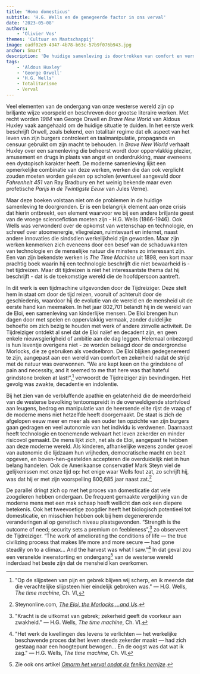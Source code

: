 ```yaml
---
title: 'Homo domesticus'
subtitle: 'H.G. Wells en de genegeerde factor in ons verval'
date: '2023-05-08'
authors:
    - 'Olivier Vos'
themes: 'Cultuur en Maatschappij'
image: eadf02e9-4947-4b78-b63c-57b9f076b943.jpg
anchor: Smart
description: 'De huidige samenleving is doortrokken van comfort en vermaak. Reeds in The time machine van auteur H.G. Wells vinden we een profetische beschrijving van een wereld waarin een dergelijke decadentie heerst. '
tags:
    - 'Aldous Huxley'
    - 'George Orwell'
    - 'H.G. Wells'
    - Totalitarisme
    - Verval
---
```


Veel elementen van de ondergang van onze westerse wereld zijn op briljante wijze voorspeld en beschreven door grootse literaire werken. Met recht worden _1984_ van George Orwell en _Brave New World_ van Aldous Huxley vaak aangehaald om de huidige situatie te duiden. In het eerste werk beschrijft Orwell, zoals bekend, een totalitair regime dat elk aspect van het leven van zijn burgers controleert en taalmanipulatie, propaganda en censuur gebruikt om zijn macht te behouden. In _Brave New World_ verhaalt Huxley over een samenleving die beheerst wordt door oppervlakkig plezier, amusement en drugs in plaats van angst en onderdrukking, maar eveneens een dystopisch karakter heeft. De moderne samenleving lijkt een opmerkelijke combinatie van deze werken, werken die dan ook verplicht zouden moeten worden gelezen op scholen (eventueel aangevuld door _Fahrenheit 451_ van Ray Bradbury en het weinig bekende maar even profetische _Parijs in de Twintigste Eeuw_ van Jules Verne). 

Maar deze boeken volstaan niet om de problemen in de huidige samenleving te doorgronden. Er is een belangrijk element aan onze crisis dat hierin ontbreekt, een element waarvoor we bij een andere briljante geest van de vroege sciencefiction moeten zijn - H.G. Wells (1866-1946). Ook Wells was verwonderd over de opkomst van wetenschap en technologie, en schreef over atoomenergie, vliegreizen, ruimtevaart en internet, naast andere innovaties die sindsdien werkelijkheid zijn geworden. Maar zijn werken kenmerken zich eveneens door een besef van de schaduwkanten van technologie en de menselijke natuur die minstens zo interessant zijn. Een van zijn bekendste werken is _The Time Machine_ uit 1898, een kort maar prachtig boek waarin hij een technologie beschrijft die niet bewaarheid is - het tijdreizen. Maar dit tijdreizen is niet het interessantste thema dat hij beschrijft - dat is de toekomstige wereld die de hoofdpersoon aantreft.

In dit werk is een tijdmachine uitgevonden door de Tijdreiziger. Deze stelt hem in staat om door de tijd reizen, vooruit of achteruit door de geschiedenis, waardoor hij de evolutie van de wereld en de mensheid uit de eerste hand kan meemaken. In het jaar 802,701 belandt hij in de wereld van de Eloi, een samenleving van kinderlijke mensen. De Eloi brengen hun dagen door met spelen en oppervlakkig vermaak, zonder duidelijke behoefte om zich bezig te houden met werk of andere zinvolle activiteit. De Tijdreiziger ontdekt al snel dat de Eloi naïef en decadent zijn, en geen enkele nieuwsgierigheid of ambitie aan de dag leggen. Helemaal onbezorgd is hun leventje overigens niet - ze worden belaagd door de ondergrondse Morlocks, die ze gebruiken als voedselbron. De Eloi blijken gedegenereerd te zijn, aangepast aan een wereld van comfort en zekerheid nadat de strijd met de natuur was overwonnen. “We are kept keen on the grindstone of pain and necessity, and it seemed to me that here was that hateful grindstone broken at last!”,[^1] verwoordt de Tijdreiziger zijn bevindingen. Het gevolg was zwakte, decadentie en indolentie. 

Bij het zien van de verbluffende apathie en gelatenheid die de meerderheid van de westerse bevolking tentoonspreidt in de overweldigende stortvloed aan leugens, bedrog en manipulatie van de heersende elite rijst de vraag of de moderne mens niet hetzelfde heeft doorgemaakt. De staat is zich de afgelopen eeuw meer en meer als een ouder ten opzichte van zijn burgers gaan gedragen en veel autonomie van het individu is verdwenen. Daarnaast heeft technologie en toenemende welvaart het leven zekerder en minder risicovol gemaakt. De mens lijkt zich, net als de Eloi, aangepast te hebben aan deze moderne wereld. Als kinderen, afhankelijke wezens zonder gevoel van autonomie die lijdzaam hun vrijheden, democratische macht en bezit opgeven, en boven-hen-gestelden accepteren die overduidelijk niet in hun belang handelen. Ook de Amerikaanse conservatief Mark Steyn viel de gelijkenissen met onze tijd op: het enige waar Wells fout zat, zo schrijft hij, was dat hij er met zijn voorspelling 800,685 jaar naast zat.[^2]

De parallel dringt zich op met het proces van domesticatie dat vele zoogdieren hebben ondergaan. De frequent gemaakte vergelijking van de moderne mens met een mak schaap heeft wellicht dan ook een diepere betekenis. Ook het tweevoetige zoogdier heeft het biologisch potentieel tot domesticatie, en misschien hebben ook bij hem degenererende veranderingen al op genetisch niveau plaatsgevonden. “Strength is the outcome of need; security sets a premium on feebleness”,[^3] zo observeert de Tijdreiziger. “The work of ameliorating the conditions of life — the true civilizing process that makes life more and more secure — had gone steadily on to a climax... And the harvest was what I saw.”[^4] In dat geval zou een versnelde ineenstorting en ondergang[^5] van de westerse wereld inderdaad het beste zijn dat de mensheid kan overkomen.  

[^1]: "Op de slijpsteen van pijn en gebrek blijven wij scherp, en ik meende dat die verachtelijke slijpsteen hier eindelijk gebroken was." — H.G. Wells, _The time machine_, Ch. VI,
[^2]: Steynonline.com, _[The Eloi, the Morlocks ...and Us](https://www.steynonline.com/7893/the-eloi-the-morlocks-and-us)_.
[^3]: "Kracht is de uitkomst van gebrek; zekerheid geeft de voorkeur aan zwakheid." — H.G. Wells, _The time machine_, Ch. VI.
[^4]: "Het werk de kwellingen des levens te verlichten — het werkelijke beschavende proces dat het leven steeds zekerder maakt — had zich gestaag naar een hoogtepunt bewogen... En de oogst was dat wat ik zag." — H.G. Wells, _The time machine_, Ch. VI.
[^5]: Zie ook ons artikel _[Omarm het verval opdat de feniks herrijze](https://reactionair.nl/artikelen/omarm-het-verval-opdat-de-feniks-herrijze/)_.
